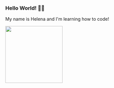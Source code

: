 ### Hello World! 🐷✨

My name is Helena and I'm learning how to code!


<img height="180em" src="https://github-readme-stats.vercel.app/api?username=mhsouza88&show_icons=true&hide_border=true&&count_private=true&include_all_commits=true" />


<!--
**mhsouza88/mhsouza88** is a ✨ _special_ ✨ repository because its `README.md` (this file) appears on your GitHub profile.

Here are some ideas to get you started:

- 🔭 I’m currently working on ...
- 🌱 I’m currently learning ...
- 👯 I’m looking to collaborate on ...
- 🤔 I’m looking for help with ...
- 💬 Ask me about ...
- 📫 How to reach me: ...
- 😄 Pronouns: ...
- ⚡ Fun fact: ...
-->

